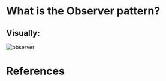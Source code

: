 # What is the Observer pattern? 

  

## Visually: 
![observer](https://user-images.githubusercontent.com/109105989/199368895-f45b79df-80e9-4b8a-aad4-8d992e81c5a7.png)

  
 # References 
